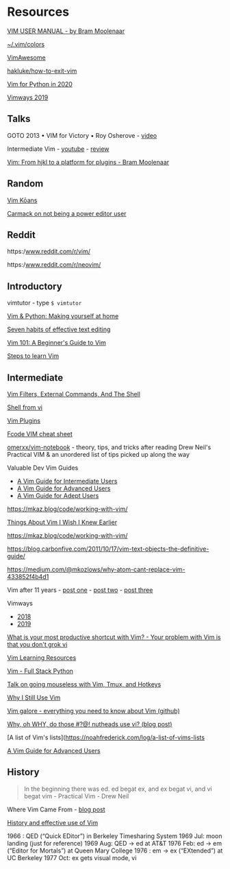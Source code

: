 # Resources

[VIM USER MANUAL - by Bram Moolenaar](https://begriffs.com/pdf/vim-user-manual.pdf)

[~/.vim/colors](http://vimcolors.com/)

[VimAwesome](https://vimawesome.com/)

[hakluke/how-to-exit-vim](https://github.com/hakluke/how-to-exit-vim/blob/master/README.md)

[Vim for Python in 2020](https://www.vimfromscratch.com/articles/vim-for-python/)

[Vimways 2019](https://vimways.org/2019/)

## Talks

GOTO 2013 • VIM for Victory • Roy Osherove - [video](https://www.youtube.com/watch?v=2BRbyQC9oMw)

Intermediate Vim - [youtube](https://www.youtube.com/watch?v=v0W7JkzQAzA) - [review](https://github.com/ADGEfficiency/personal/blob/master/reviews/work/intermeidate_vim.md)

[Vim: From hjkl to a platform for plugins - Bram Moolenaar](https://youtu.be/ES1L2SPgIDI)

## Random

[Vim Kōans](https://blog.sanctum.geek.nz/vim-koans/)

[Carmack on not being a power editor user](https://news.ycombinator.com/item?id=24393987)

## Reddit

https:/www.reddit.com/r/vim/

https:/www.reddit.com/r/neovim/

## Introductory

vimtutor - type `$ vimtutor`

[Vim & Python: Making yourself at home](https://justin.abrah.ms/vim/vim_and_python.html)

[Seven habits of effective text editing](http://moolenaar.net/habits.html)

[Vim 101: A Beginner's Guide to Vim](https://www.linux.com/learn/vim-101-beginners-guide-vim)

[Steps to learn Vim](https://blog.joren.ga/tools/vim-learning-steps)

## Intermediate

[Vim Filters, External Commands, And The Shell](https://vimways.org/2019/vim-and-the-shell/)

[Shell from vi](https://blog.sanctum.geek.nz/shell-from-vi/)

[Vim Plugins](https://catonmat.net/vim-plugins)

[Fcode VIM cheat sheet](https://www.fcodelabs.com/2018/12/08/Vim-Cheats/)

[omerxx/vim-notebook](https://github.com/omerxx/vim-notebook/blob/master/VIM_NOTEBOOK.md) - theory, tips, and tricks after reading Drew Neil's Practical VIM & an unordered list of tips picked up along the way

Valuable Dev Vim Guides

- [A Vim Guide for Intermediate Users](https://thevaluable.dev/vim-intermediate/)
- [A Vim Guide for Advanced Users](https://thevaluable.dev/vim-advanced/)
- [A Vim Guide for Adept Users](https://thevaluable.dev/vim-adept/)

https://mkaz.blog/code/working-with-vim/

[Things About Vim I Wish I Knew Earlier](https://blog.petrzemek.net/2016/04/06/things-about-vim-i-wish-i-knew-earlier/)

https://mkaz.blog/code/working-with-vim/

https://blog.carbonfive.com/2011/10/17/vim-text-objects-the-definitive-guide/

https://medium.com/@mkozlows/why-atom-cant-replace-vim-433852f4b4d1

Vim after 11 years - [post one](https://statico.github.io/vim.html) - [post two](https://statico.github.io/vim2.html) - [post three](https://statico.github.io/vim3.html)

Vimways 
- [2018](https://vimways.org/2018/)
- [2019](https://vimways.org/2019/)

[What is your most productive shortcut with Vim? - Your problem with Vim is that you don't grok vi](https://stackoverflow.com/questions/1218390/what-is-your-most-productive-shortcut-with-vim)

[Vim Learning Resources](https://thorstenball.com/blog/2012/07/09/vim-learning-resources/)

[Vim - Full Stack Python](https://www.fullstackpython.com/vim.html)

[Talk on going mouseless with Vim, Tmux, and Hotkeys](https://www.youtube.com/watch?v=E-ZbrtoSuzw)

[Why I Still Use Vim](https://medium.com/commitlog/why-i-still-use-vim-67afd76b4db6)

[Vim galore - everything you need to know about Vim (github)](https://github.com/mhinz/vim-galore#readme)

[Why, oh WHY, do those #?@! nutheads use vi? (blog post)](http://www.viemu.com/a-why-vi-vim.html)

[A list of Vim's lists](https://noahfrederick.com/log/a-list-of-vims-lists

[A Vim Guide for Advanced Users](https://thevaluable.dev/vim-advanced/)

## History

> In the beginning there was ed.  ed begat ex, and ex begat vi, and vi begat vim - Practical Vim - Drew Neil

Where Vim Came From - [blog post](https://twobithistory.org/2018/08/05/where-vim-came-from.html)

[History and effective use of Vim](https://begriffs.com/posts/2019-07-19-history-use-vim.html)

1966 : QED (“Quick EDitor”) in Berkeley Timesharing System
1969 Jul: moon landing (just for reference)
1969 Aug: QED -> ed at AT&T
1976 Feb: ed -> em (“Editor for Mortals”) at Queen Mary College
1976 : em -> ex (“EXtended”) at UC Berkeley
1977 Oct: ex gets visual mode, vi
